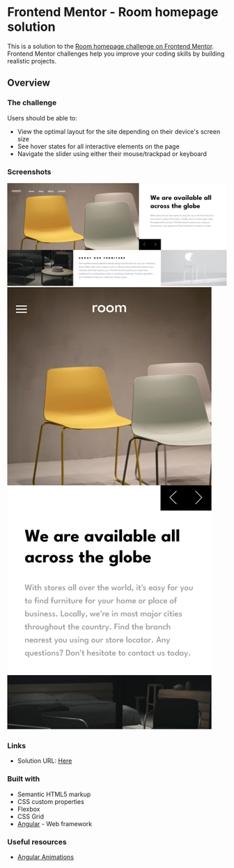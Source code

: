# Frontend Mentor - Room homepage solution

This is a solution to the [Room homepage challenge on Frontend Mentor](https://www.frontendmentor.io/challenges/room-homepage-BtdBY_ENq). Frontend Mentor challenges help you improve your coding skills by building realistic projects.

## Overview

### The challenge

Users should be able to:

- View the optimal layout for the site depending on their device's screen size
- See hover states for all interactive elements on the page
- Navigate the slider using either their mouse/trackpad or keyboard

### Screenshots

![](./screenshot.png)
![](./screenshot-mobile.png)

### Links

- Solution URL: [Here](https://github.com/CristianB13/room-homepage-app)

### Built with

- Semantic HTML5 markup
- CSS custom properties
- Flexbox
- CSS Grid
- [Angular](https://angular.io/) - Web framework

### Useful resources

- [Angular Animations](https://angular.io/guide/animations)